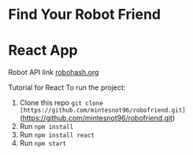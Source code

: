 # Find Your Robot Friend
# React App
Robot API link [robohash.org](https://robohash.org)

Tutorial for React To run the project:
1. Clone this repo  `git clone [https://github.com/mintesnot96/robofriend.git]`(https://github.com/mintesnot96/robofriend.git)
2. Run `npm install`
3. Run `npm install react`
3. Run `npm start`

